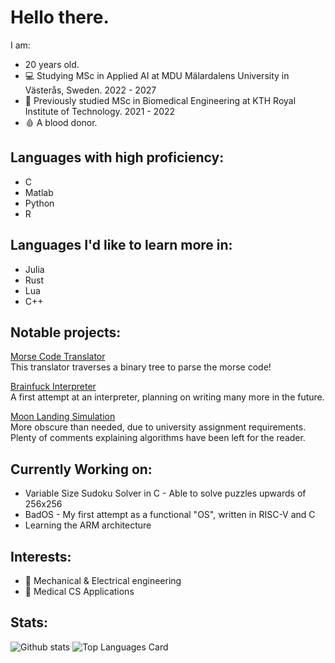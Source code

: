 # Hello there.
I am:
- 20 years old.
- 💻 Studying MSc in Applied AI at MDU Mälardalens University in Västerås, Sweden. 2022 - 2027 <br>
- 🧬 Previously studied MSc in Biomedical Engineering at KTH Royal Institute of Technology. 2021 - 2022 <br>
- 🩸 A blood donor.

## Languages with high proficiency:
- C
- Matlab
- Python
- R

## Languages I'd like to learn more in:
- Julia
- Rust
- Lua
- C++

## Notable projects: <br>
[Morse Code Translator](https://github.com/BolvarsDad/morse-translator-C) <br>
This translator traverses a binary tree to parse the morse code!

[Brainfuck Interpreter](https://github.com/BolvarsDad/BrainFuck-Interpreter) <br>
A first attempt at an interpreter, planning on writing many more in the future. <br>

[Moon Landing Simulation](https://github.com/BolvarsDad/lunar-descent) <br>
More obscure than needed, due to university assignment requirements. <br>
Plenty of comments explaining algorithms have been left for the reader.

## Currently Working on: <br>
- Variable Size Sudoku Solver in C - Able to solve puzzles upwards of 256x256
- BadOS - My first attempt as a functional "OS", written in RISC-V and C
- Learning the ARM architecture <br>

## Interests: <br>
- 🦾 Mechanical & Electrical engineering <br>
- 🧬 Medical CS Applications

## Stats:

![Github stats](https://github-readme-stats.vercel.app/api?username=BolvarsDad&theme=nord&show_icons=true&count_private=true)
![Top Languages Card](https://github-readme-stats.vercel.app/api/top-langs/?username=BolvarsDad&layout=compact&theme=nord)
